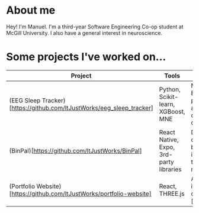 # About me

Hey! I'm Manuel. I'm a third-year Software Engineering Co-op student at McGill University. I also have a general interest in neuroscience. 

# Some projects I've worked on...

| Project | Tools | Project Description |
|---|---|---|
| (EEG Sleep Tracker)[https://github.com/ltJustWorks/eeg_sleep_tracker] | Python, Scikit-learn, XGBoost, MNE | My attempt on processing EEG data from polysomnography recordings and using ML libraries to classify the sleep stages detected in these recordings. |
| (BinPal)[https://github.com/ltJustWorks/BinPal] | React Native, Expo, 3rd-party libraries | Detects food wrappers and containers using their barcodes and provides information on disposing them in a responsible manner. |
| (Portfolio Website)[https://github.com/ltJustWorks/portfolio-website] | React, THREE.js | A portfolio website with interactive 3D elements. You can visit it (here)[https://ltjustworks.github.io]. | 
